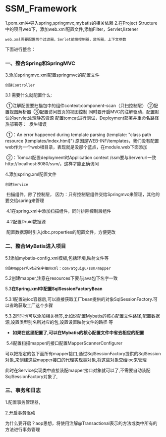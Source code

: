# SSM_Framework
1.pom.xml中导入spring,springmvc,mybatis的相关依赖
2.在Project Structure中的项目web下，添加web.xml配置文件,添加Filter，Servlet,listener

```
web.xml需要配置两个过滤器，Serlet前端控制器，监听器，上下文参数
```

下面进行整合：

### 一、整合Spring和SpringMVC

3.添加springmvc.xml配置springmvc的配置文件

```
创建Controller
```

3.1 需要什么就配置什么:

​	①注解配置要扫描包中的组件context:component-scan（只扫控制层）
​	②配置视图解析器
​	③配置访问首页的视图控制 同时要开启MVC的注解驱动，配置默认的servlet处理静态资源
​	配置tomcat进行测试，Deployment部署并重命名路径热部署等：
​	发生错误

​	①：An error happened during template parsing (template: "class path resource [templates/index.html]")
原因是WEB-INF/templates，我们没有配置web作为一个web根目录，表现就是没那个蓝点，在module.web下面添加

​	②：Tomcat配置deployment时Application context /ssm要与Serverurl一致http://localhost:8080/ssm/，这样才能正确访问



4.添加spring.xml配置文件

```
创建Service
```

​	扫描组件，除了控制层， 因为：只有控制层组件交给Springmvc来管理，其他的要交给spring来管理

​	4.1在spring.xml中添加扫描组件，同时排除控制层组件

​	4.2配置Druid数据源

​	配置数据源时引入jdbc.properties的配置文件，方便更改

### 二、整合MyBatis进入项目

5.1添加mybatis-config.xml模板,包括环境,映射文件等

```
创建Mapper和对应名字相同xml：com/atguigu/ssm/mapper
```

5.2创建mapper,注意在resources下要与java包下名字一致

5.3**在Spring.xml中配置SqlSessionFactoryBean**

​	5.3.1配置进ioc容器后,可以直接获取工厂bean提供的对象SqlSessionFactory.可以省略获取工厂这个步骤

​	5.3.2同时也可以添加相关标签,比如说配置Mybatis的核心配置文件路径,配置数据源,设置类型别名所对应的包,设置设置映射文件的路径 等

- **如果在这里配置了,可以在Mybatis的核心配置文件中省去相应的配置**

​	5.4配置扫描mapper的接口配置MapperScannerConfigurer

​	可以把指定的包下面所有mapper接口,通过SqlSessionFactory提供的SqlSession对象,来创建这些mapper接口的代理实现类对象,将这些对象交给ioc来管理

​	此时在Service实现类中直接装配mapper接口对象就可以了,不需要自动装配SqlSessionFactory对象了,

### 三、事务和日志

1.配置事务管理器，

2.开启事务驱动

​	为什么要开启？aop思想，将使用注解@Transactional表示的方法或类中所有的方法进行事务管理
